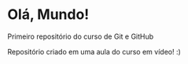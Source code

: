 # Olá, Mundo!
 Primeiro repositório do curso de Git e GitHub

Repositório criado em uma aula do curso em vídeo!
:)
